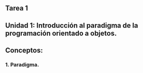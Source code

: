 ## Tarea 1
## Unidad 1: Introducción al paradigma de la programación orientado a objetos.
## Conceptos:
### 1. Paradigma.
### 